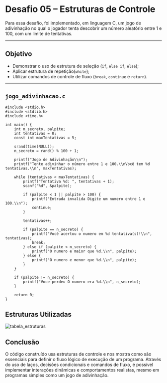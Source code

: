 # Desafio 05 – Estruturas de Controle

Para essa desafio, foi implementado, em linguagem C, um jogo de adivinhação no qual o jogador tenta descobrir um número aleatório entre 1 e 100, com um limite de tentativas.

---

## Objetivo

- Demonstrar o uso de estrutura de seleção (`if`, `else if`, `else`);
- Aplicar estrutura de repetição(`while`);
- Utilizar comandos de controle de fluxo (`break`, `continue` e `return`).

---

## `jogo_adivinhacao.c`

```
#include <stdio.h>
#include <stdlib.h>
#include <time.h>

int main() {
    int n_secreto, palpite;
    int tentativas = 0;
    const int maxTentativas = 5;

    srand(time(NULL));
    n_secreto = rand() % 100 + 1;

    printf("Jogo de Adivinhação\\n");
    printf("Tente adivinhar o número entre 1 e 100.\\nVocê tem %d tentativas.\\n", maxTentativas);

    while (tentativas < maxTentativas) {
        printf("Tentativa %d: ", tentativas + 1);
        scanf("%d", &palpite);

        if (palpite < 1 || palpite > 100) {
            printf("Entrada invalida Digite um numero entre 1 e 100.\\n");
            continue; 
        }

        tentativas++;

        if (palpite == n_secreto) {
            printf("Você acertou o numero em %d tentativa(s)!\\n", tentativas);
            break; 
        } else if (palpite < n_secreto) {
            printf("O numero e maior que %d.\\n", palpite);
        } else {
            printf("O numero e menor que %d.\\n", palpite);
        }
    }

    if (palpite != n_secreto) {
        printf("Voce perdeu O numero era %d.\\n", n_secreto);
    }

    return 0;
}
```
## Estruturas Utilizadas
![tabela_estruturas](tabela3.png)

## Conclusão 
O código construído usa estruturas de controle e nos mostra como são essenciais para definir o fluxo lógico de execução de um programa. Através do uso de laços, decisões condicionais e comandos de fluxo, é possível implementar interações dinâmicas e comportamentos realistas, mesmo em programas simples como um jogo de adivinhação.
